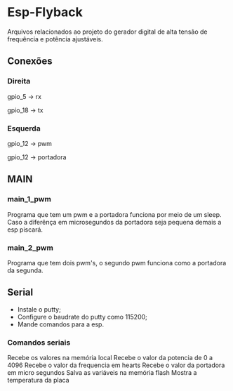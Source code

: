 # Esp-Flyback
Arquivos relacionados ao projeto do gerador digital de alta tensão de frequência e potência ajustáveis.

## Conexões

### Direita

gpio_5 -> rx

gpio_18 -> tx

### Esquerda

gpio_12 -> pwm

gpio_12 -> portadora

						 
## MAIN

### main_1_pwm

Programa que tem um pwm e a portadora funciona por meio de um sleep. Caso a diferênça em microsegundos da portadora seja pequena demais a esp piscará.

### main_2_pwm

Programa que tem dois pwm's, o segundo pwm funciona como a portadora da segunda.

## Serial

* Instale o putty;
* Configure o baudrate do putty como 115200;
* Mande comandos para a esp.

### Comandos seriais

<geral> Recebe os valores na memória local
<potencia> Recebe o valor da potencia de 0 a 4096
<frequencia> Recebe o valor da frequencia em hearts
<portadora> Recebe o valor da portadora em micro segundos
<salvar> Salva as variáveis na memória flash
<temperatura>	Mostra a temperatura da placa
